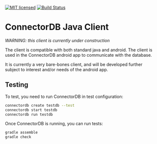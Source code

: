 [![MIT licensed](https://img.shields.io/badge/license-MIT-blue.svg)](https://github.com/connectordb/connectordb-java/blob/master/LICENSE) [![Build Status](https://travis-ci.org/connectordb/connectordb-java.svg?branch=master)](https://travis-ci.org/connectordb/connectordb-java)

# ConnectorDB Java Client

*WARNING: this client is currently under construction*

The client is compatible with both standard java and android. The client is used in the ConnectorDB android app to communicate with the database.

It is currently a very bare-bones client, and will be developed further subject to interest and/or needs of the android app.

## Testing

To test, you need to run ConnectorDB in test configuration:

```bash
connectordb create testdb --test
connectordb start testdb
connectordb run testdb
```

Once ConnectorDB is running, you can run tests:

```bash
gradle assemble
gradle check
```
